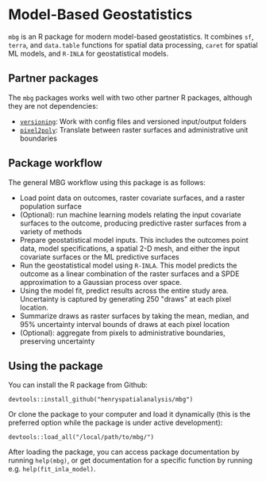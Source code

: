 # Model-Based Geostatistics

`mbg` is an R package for modern model-based geostatistics. It combines `sf`, `terra`, and
`data.table` functions for spatial data processing, `caret` for spatial ML models, and
`R-INLA` for geostatistical models.

## Partner packages

The `mbg` packages works well with two other partner R packages, although they are not
dependencies:

- [`versioning`](https://github.com/henryspatialanalysis/versioning): Work with config files and versioned input/output folders
- [`pixel2poly`](https://github.com/henryspatialanalysis/pixel2poly): Translate between raster surfaces and administrative unit boundaries

## Package workflow

The general MBG workflow using this package is as follows:

- Load point data on outcomes, raster covariate surfaces, and a raster population surface
- (Optional): run machine learning models relating the input covariate surfaces to the outcome, producing predictive raster surfaces from a variety of methods
- Prepare geostatistical model inputs. This includes the outcomes point data, model specifications, a spatial 2-D mesh, and either the input covariate surfaces or the ML predictive surfaces
- Run the geostatistical model using `R-INLA`. This model predicts the outcome as a linear combination of the raster surfaces and a SPDE approximation to a Gaussian process over space.
- Using the model fit, predict results across the entire study area. Uncertainty is captured by generating 250 "draws" at each pixel location.
- Summarize draws as raster surfaces by taking the mean, median, and 95% uncertainty interval bounds of draws at each pixel location
- (Optional): aggregate from pixels to administrative boundaries, preserving uncertainty

## Using the package

You can install the R package from Github:

```devtools::install_github("henryspatialanalysis/mbg")```

Or clone the package to your computer and load it dynamically (this is the preferred option while the package is under active development):

```devtools::load_all("/local/path/to/mbg/")```

After loading the package, you can access package documentation by running `help(mbg)`, or get documentation for a specific function by running e.g. `help(fit_inla_model)`.
